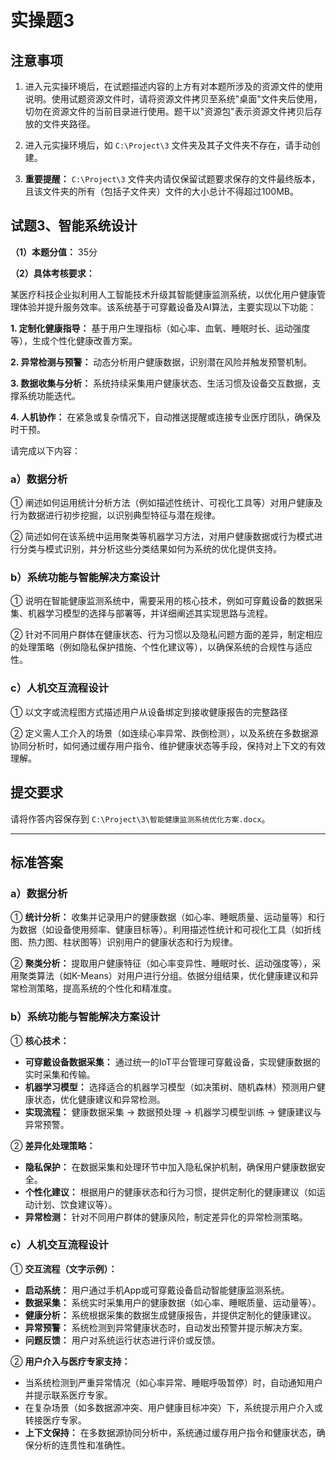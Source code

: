 # 实操题3

## 注意事项

1. 进入元实操环境后，在试题描述内容的上方有对本题所涉及的资源文件的使用说明。使用试题资源文件时，请将资源文件拷贝至系统"桌面"文件夹后使用，切勿在资源文件的当前目录进行使用。题干以"资源包"表示资源文件拷贝后存放的文件夹路径。

2. 进入元实操环境后，如 `C:\Project\3` 文件夹及其子文件夹不存在，请手动创建。

3. **重要提醒：** `C:\Project\3` 文件夹内请仅保留试题要求保存的文件最终版本，且该文件夹的所有（包括子文件夹）文件的大小总计不得超过100MB。

## 试题3、智能系统设计

**（1）本题分值：** 35分

**（2）具体考核要求：** 

某医疗科技企业拟利用人工智能技术升级其智能健康监测系统，以优化用户健康管理体验并提升服务效率。该系统基于可穿戴设备及AI算法，主要实现以下功能：

**1. 定制化健康指导：** 基于用户生理指标（如心率、血氧、睡眠时长、运动强度等），生成个性化健康改善方案。

**2. 异常检测与预警：** 动态分析用户健康数据，识别潜在风险并触发预警机制。

**3. 数据收集与分析：** 系统持续采集用户健康状态、生活习惯及设备交互数据，支撑系统功能迭代。

**4. 人机协作：** 在紧急或复杂情况下，自动推送提醒或连接专业医疗团队，确保及时干预。

请完成以下内容：

### a）数据分析

① 阐述如何运用统计分析方法（例如描述性统计、可视化工具等）对用户健康及行为数据进行初步挖掘，以识别典型特征与潜在规律。

② 简述如何在该系统中运用聚类等机器学习方法，对用户健康数据或行为模式进行分类与模式识别，并分析这些分类结果如何为系统的优化提供支持。

### b）系统功能与智能解决方案设计

① 说明在智能健康监测系统中，需要采用的核心技术，例如可穿戴设备的数据采集、机器学习模型的选择与部署等，并详细阐述其实现思路与流程。

② 针对不同用户群体在健康状态、行为习惯以及隐私问题方面的差异，制定相应的处理策略（例如隐私保护措施、个性化建议等），以确保系统的合规性与适应性。

### c）人机交互流程设计

① 以文字或流程图方式描述用户从设备绑定到接收健康报告的完整路径

② 定义需人工介入的场景（如连续心率异常、跌倒检测），以及系统在多数据源协同分析时，如何通过缓存用户指令、维护健康状态等手段，保持对上下文的有效理解。

## 提交要求

请将作答内容保存到 `C:\Project\3\智能健康监测系统优化方案.docx`。

---

## 标准答案

### a）数据分析

① **统计分析：** 收集并记录用户的健康数据（如心率、睡眠质量、运动量等）和行为数据（如设备使用频率、健康目标等）。利用描述性统计和可视化工具（如折线图、热力图、柱状图等）识别用户的健康状态和行为规律。

② **聚类分析：** 提取用户健康特征（如心率变异性、睡眠时长、运动强度等），采用聚类算法（如K-Means）对用户进行分组。依据分组结果，优化健康建议和异常检测策略，提高系统的个性化和精准度。

### b）系统功能与智能解决方案设计

① **核心技术：**
- **可穿戴设备数据采集：** 通过统一的IoT平台管理可穿戴设备，实现健康数据的实时采集和传输。
- **机器学习模型：** 选择适合的机器学习模型（如决策树、随机森林）预测用户健康状态，优化健康建议和异常检测。
- **实现流程：** 健康数据采集 → 数据预处理 → 机器学习模型训练 → 健康建议与异常预警。

② **差异化处理策略：**
- **隐私保护：** 在数据采集和处理环节中加入隐私保护机制，确保用户健康数据安全。
- **个性化建议：** 根据用户的健康状态和行为习惯，提供定制化的健康建议（如运动计划、饮食建议等）。
- **异常检测：** 针对不同用户群体的健康风险，制定差异化的异常检测策略。

### c）人机交互流程设计

① **交互流程（文字示例）：**
- **启动系统：** 用户通过手机App或可穿戴设备启动智能健康监测系统。
- **数据采集：** 系统实时采集用户的健康数据（如心率、睡眠质量、运动量等）。
- **健康分析：** 系统根据采集的数据生成健康报告，并提供定制化的健康建议。
- **异常预警：** 系统检测到异常健康状态时，自动发出预警并提示解决方案。
- **问题反馈：** 用户对系统运行状态进行评价或反馈。

② **用户介入与医疗专家支持：**
- 当系统检测到严重异常情况（如心率异常、睡眠呼吸暂停）时，自动通知用户并提示联系医疗专家。
- 在复杂场景（如多数据源冲突、用户健康目标冲突）下，系统提示用户介入或转接医疗专家。
- **上下文保持：** 在多数据源协同分析中，系统通过缓存用户指令和健康状态，确保分析的连贯性和准确性。